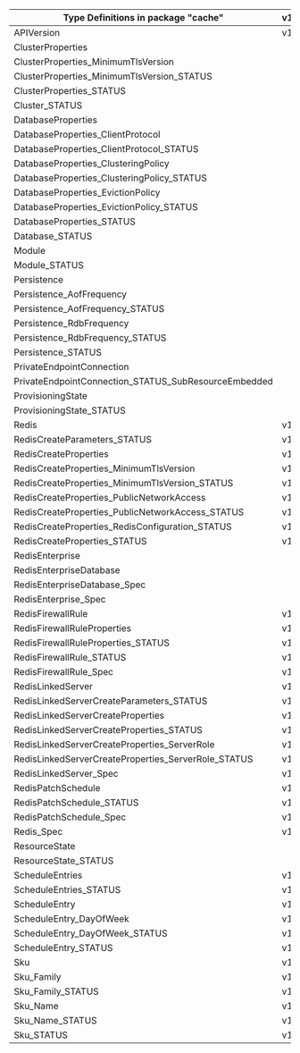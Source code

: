 | Type Definitions in package "cache"                  | v1alpha1api20201201 | v1alpha1api20210301 | v1beta20201201 | v1beta20210301 |
|------------------------------------------------------|---------------------|---------------------|----------------|----------------|
| APIVersion                                           | v1alpha1api20201201 | v1alpha1api20210301 | v1beta20201201 | v1beta20210301 |
| ClusterProperties                                    |                     | v1alpha1api20210301 |                | v1beta20210301 |
| ClusterProperties_MinimumTlsVersion                  |                     | v1alpha1api20210301 |                | v1beta20210301 |
| ClusterProperties_MinimumTlsVersion_STATUS           |                     | v1alpha1api20210301 |                | v1beta20210301 |
| ClusterProperties_STATUS                             |                     | v1alpha1api20210301 |                | v1beta20210301 |
| Cluster_STATUS                                       |                     | v1alpha1api20210301 |                | v1beta20210301 |
| DatabaseProperties                                   |                     | v1alpha1api20210301 |                | v1beta20210301 |
| DatabaseProperties_ClientProtocol                    |                     | v1alpha1api20210301 |                | v1beta20210301 |
| DatabaseProperties_ClientProtocol_STATUS             |                     | v1alpha1api20210301 |                | v1beta20210301 |
| DatabaseProperties_ClusteringPolicy                  |                     | v1alpha1api20210301 |                | v1beta20210301 |
| DatabaseProperties_ClusteringPolicy_STATUS           |                     | v1alpha1api20210301 |                | v1beta20210301 |
| DatabaseProperties_EvictionPolicy                    |                     | v1alpha1api20210301 |                | v1beta20210301 |
| DatabaseProperties_EvictionPolicy_STATUS             |                     | v1alpha1api20210301 |                | v1beta20210301 |
| DatabaseProperties_STATUS                            |                     | v1alpha1api20210301 |                | v1beta20210301 |
| Database_STATUS                                      |                     | v1alpha1api20210301 |                | v1beta20210301 |
| Module                                               |                     | v1alpha1api20210301 |                | v1beta20210301 |
| Module_STATUS                                        |                     | v1alpha1api20210301 |                | v1beta20210301 |
| Persistence                                          |                     | v1alpha1api20210301 |                | v1beta20210301 |
| Persistence_AofFrequency                             |                     | v1alpha1api20210301 |                | v1beta20210301 |
| Persistence_AofFrequency_STATUS                      |                     | v1alpha1api20210301 |                | v1beta20210301 |
| Persistence_RdbFrequency                             |                     | v1alpha1api20210301 |                | v1beta20210301 |
| Persistence_RdbFrequency_STATUS                      |                     | v1alpha1api20210301 |                | v1beta20210301 |
| Persistence_STATUS                                   |                     | v1alpha1api20210301 |                | v1beta20210301 |
| PrivateEndpointConnection                            |                     | v1alpha1api20210301 |                | v1beta20210301 |
| PrivateEndpointConnection_STATUS_SubResourceEmbedded |                     | v1alpha1api20210301 |                | v1beta20210301 |
| ProvisioningState                                    |                     | v1alpha1api20210301 |                | v1beta20210301 |
| ProvisioningState_STATUS                             |                     | v1alpha1api20210301 |                | v1beta20210301 |
| Redis                                                | v1alpha1api20201201 |                     | v1beta20201201 |                |
| RedisCreateParameters_STATUS                         | v1alpha1api20201201 |                     | v1beta20201201 |                |
| RedisCreateProperties                                | v1alpha1api20201201 |                     | v1beta20201201 |                |
| RedisCreateProperties_MinimumTlsVersion              | v1alpha1api20201201 |                     | v1beta20201201 |                |
| RedisCreateProperties_MinimumTlsVersion_STATUS       | v1alpha1api20201201 |                     | v1beta20201201 |                |
| RedisCreateProperties_PublicNetworkAccess            | v1alpha1api20201201 |                     | v1beta20201201 |                |
| RedisCreateProperties_PublicNetworkAccess_STATUS     | v1alpha1api20201201 |                     | v1beta20201201 |                |
| RedisCreateProperties_RedisConfiguration_STATUS      | v1alpha1api20201201 |                     | v1beta20201201 |                |
| RedisCreateProperties_STATUS                         | v1alpha1api20201201 |                     | v1beta20201201 |                |
| RedisEnterprise                                      |                     | v1alpha1api20210301 |                | v1beta20210301 |
| RedisEnterpriseDatabase                              |                     | v1alpha1api20210301 |                | v1beta20210301 |
| RedisEnterpriseDatabase_Spec                         |                     | v1alpha1api20210301 |                | v1beta20210301 |
| RedisEnterprise_Spec                                 |                     | v1alpha1api20210301 |                | v1beta20210301 |
| RedisFirewallRule                                    | v1alpha1api20201201 |                     | v1beta20201201 |                |
| RedisFirewallRuleProperties                          | v1alpha1api20201201 |                     | v1beta20201201 |                |
| RedisFirewallRuleProperties_STATUS                   | v1alpha1api20201201 |                     | v1beta20201201 |                |
| RedisFirewallRule_STATUS                             | v1alpha1api20201201 |                     | v1beta20201201 |                |
| RedisFirewallRule_Spec                               | v1alpha1api20201201 |                     | v1beta20201201 |                |
| RedisLinkedServer                                    | v1alpha1api20201201 |                     | v1beta20201201 |                |
| RedisLinkedServerCreateParameters_STATUS             | v1alpha1api20201201 |                     | v1beta20201201 |                |
| RedisLinkedServerCreateProperties                    | v1alpha1api20201201 |                     | v1beta20201201 |                |
| RedisLinkedServerCreateProperties_STATUS             | v1alpha1api20201201 |                     | v1beta20201201 |                |
| RedisLinkedServerCreateProperties_ServerRole         | v1alpha1api20201201 |                     | v1beta20201201 |                |
| RedisLinkedServerCreateProperties_ServerRole_STATUS  | v1alpha1api20201201 |                     | v1beta20201201 |                |
| RedisLinkedServer_Spec                               | v1alpha1api20201201 |                     | v1beta20201201 |                |
| RedisPatchSchedule                                   | v1alpha1api20201201 |                     | v1beta20201201 |                |
| RedisPatchSchedule_STATUS                            | v1alpha1api20201201 |                     | v1beta20201201 |                |
| RedisPatchSchedule_Spec                              | v1alpha1api20201201 |                     | v1beta20201201 |                |
| Redis_Spec                                           | v1alpha1api20201201 |                     | v1beta20201201 |                |
| ResourceState                                        |                     | v1alpha1api20210301 |                | v1beta20210301 |
| ResourceState_STATUS                                 |                     | v1alpha1api20210301 |                | v1beta20210301 |
| ScheduleEntries                                      | v1alpha1api20201201 |                     | v1beta20201201 |                |
| ScheduleEntries_STATUS                               | v1alpha1api20201201 |                     | v1beta20201201 |                |
| ScheduleEntry                                        | v1alpha1api20201201 |                     | v1beta20201201 |                |
| ScheduleEntry_DayOfWeek                              | v1alpha1api20201201 |                     | v1beta20201201 |                |
| ScheduleEntry_DayOfWeek_STATUS                       | v1alpha1api20201201 |                     | v1beta20201201 |                |
| ScheduleEntry_STATUS                                 | v1alpha1api20201201 |                     | v1beta20201201 |                |
| Sku                                                  | v1alpha1api20201201 | v1alpha1api20210301 | v1beta20201201 | v1beta20210301 |
| Sku_Family                                           | v1alpha1api20201201 |                     | v1beta20201201 |                |
| Sku_Family_STATUS                                    | v1alpha1api20201201 |                     | v1beta20201201 |                |
| Sku_Name                                             | v1alpha1api20201201 | v1alpha1api20210301 | v1beta20201201 | v1beta20210301 |
| Sku_Name_STATUS                                      | v1alpha1api20201201 | v1alpha1api20210301 | v1beta20201201 | v1beta20210301 |
| Sku_STATUS                                           | v1alpha1api20201201 | v1alpha1api20210301 | v1beta20201201 | v1beta20210301 |

